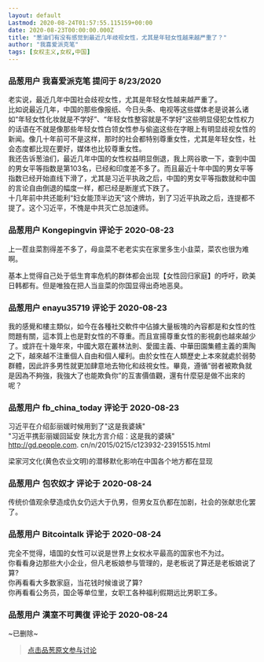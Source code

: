 ```yaml
---
layout: default
Lastmod: 2020-08-24T01:57:55.115159+00:00
date: 2020-08-23T00:00:00.000Z
title: "葱油们有没有感觉到最近几年歧视女性，尤其是年轻女性越来越严重了？"
author: "我喜爱派克笔"
tags: [女权主义,女权,中国]
---
```



### 品葱用户 **我喜爱派克笔** 提问于 8/23/2020
    
老实说，最近几年中国社会歧视女性，尤其是年轻女性越来越严重了。  
比如说最近几年，中国的那些像报纸、今日头条、电视等这些媒体老是说甚么诸如“年轻女性化妆就是不学好”、“年轻女性整容就是不学好”这些明显侵犯女性权力的话语在不就是像那些年轻女性白领女性参与偷盗这些在字眼上有明显歧视女性的新闻。像几十年前可不是这样，那时的社会都特别尊重女性，尤其是年轻女性，社会态度都比现在要好，媒体也比较尊重女性。  
我还告诉葱油们，最近几年中国的女性权益明显倒退，我上网谷歌一下，查到中国的男女平等指数是第103名，已经和印度差不多了。而且最近十年中国的男女平等指数已经开始直线下滑了，尤其是习近平执政之后，中国的男女平等指数就和中国的言论自由倒退的幅度一样，都已经是断崖式下跌了。  
十几年前中共还能利“妇女能顶半边天”这个牌坊，到了习近平执政之后，连提都不提了。这个习近平，不愧是中共灭亡总加速师。
    
                

### 品葱用户 **Kongepingvin** 评论于 2020-08-23
        
上一茬韭菜割得差不多了，母韭菜不老老实实在家里多生小韭菜，菜农也很为难啊。  
  
基本上觉得自己处于低生育率危机的群体都会出现【女性回归家庭】的呼吁，欧美日韩都有。但是唯独在把人当韭菜的你国显得出奇地恶臭。
        
                

### 品葱用户 **enayu35719** 评论于 2020-08-23
        
我的感覺和樓主類似，如今在各種社交軟件中佔據大量板塊的內容都是和女性的性問題有關，這本質上也是對女性的不尊重。而且宣揚尊重女性的影視劇也越來越少了。或許在十幾年來，中國大眾在叢林法則、愛國主義、中華田園集體主義的熏陶之下，越來越不注重個人自由和個人權利。由於女性在人類歷史上本來就處於弱勢群體，因此許多男性就更加肆意地去物化和歧視女性。畢竟，遵循“弱者被欺負就是因為不夠強，我強大了也能欺負你”的互害價值觀，還有什麼惡是做不出來的呢？
        
                

### 品葱用户 **fb_china_today** 评论于 2020-08-23
        
习近平在介绍彭丽媛时候用到了"这是我婆姨"  
"习近平携彭丽媛回延安 陕北方言介绍：这是我的婆姨"  
http://gd.people.com. cn/n/2015/0215/c123932-23915515.html  
  
梁家河文化(黄色农业文明)的潜移默化影响在中国各个地方都在显现
        
                

### 品葱用户 **包农奴才** 评论于 2020-08-24
        
传统价值观余孽造成仇女仍远大于仇男，但男女互仇都在加剧，社会的张献忠化罢了。
        
                

### 品葱用户 **Bitcointalk** 评论于 2020-08-24
        
完全不觉得，墙国的女性可以说是世界上女权水平最高的国家也不为过。  
你看看身边那些大小企业，但凡老板娘参与管理的，是老板说了算还是老板娘说了算?  
你再看看大多数家庭，当花钱时候谁说了算?  
你再看看公务员，国企等单位里，女职工各种福利假期远比男职工多。
        
                

### 品葱用户 **漢室不可興復** 评论于 2020-08-24
        
~已删除~
        
                





> [点击品葱原文参与讨论](https://pincong.rocks/question/30189)

